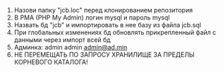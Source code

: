 1) Назови папку "jcb.loc" перед клонированием репозитория
2) В PMA (PHP My Admin) логин mysql и пароль mysql
3) Назвать бд "jcb" и импортировать в нее базу из файла  jcb.sql
4) При глобальных изменениях бд обновлять прикрепленный файл с данными через импорт всей бд
5) Админка: admin admin admin@ad.min
6) НЕ ПЕРЕМЕЩАТЬ ПО ЗАПРОСУ ХРАНИЛИЩЕ ЗА ПРЕДЕЛЫ КОРНЕВОГО КАТАЛОГА!
